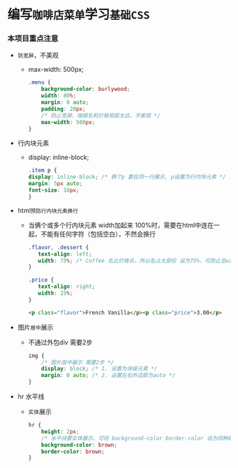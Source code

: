 # 编写`咖啡店菜单`学习`基础CSS`

### 本项目重点注意

- `防宽屏`，不美观
  - max-width: 500px;

    ```css
    .menu {
        background-color: burlywood;
        width: 80%;
        margin: 0 auto;
        padding: 20px;
        /* 防止宽屏，咖顺名和价格相距太远，不美观 */
        max-width: 500px;
    }
    ```

- 行内块元素
    - display: inline-block;

        ```css
        .item p {
        display: inline-block; /* 俩个p 要在同一行展示, p设置为行内块元素 */
        margin: 5px auto;
        font-size: 18px;
        }
        ```

- html`预防行内块元素换行`
    - 当俩个或多个行内块元素 width加起来 100%时，需要在html中连在一起，不能有任何字符（包括空白），不然会换行

         ```css
        .flavor, .dessert {
            text-align: left;
            width: 75%; /* Coffee 名比价格长，所以名占大部份 设为75%，可防止总width较小时 名会换行 */
        }
        
        .price {
            text-align: right;
            width: 25%;
        }
        ```

        ```html
        <p class="flavor">French Vanilla</p><p class="price">3.00</p>
        ```

- 图片`居中`展示
    - 不通过外包div 需要2步

        ```css
        img {
            /* 图片居中展示 需要2步 */
            display: block; /* 1. 设置为块级元素 */
            margin: 0 auto; /* 2. 设置左右外边距为auto */
        }
        ```

- hr 水平线 
    - `实体`展示
        ```css
        hr {
            height: 2px;
            /* 水平线要实体展示，可将 background-color border-color 设为同种颜色 */
            background-color: brown;
            border-color: brown;
        }
        ```
